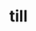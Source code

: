 ---
category: 4-letters
denotation: null
name: till
reference_link: https://www.etymonline.com/word/till
root_language: null
root_name: null
title: till
type: free
word_sums:
- respelling: till
  sum: 'Till + '
---